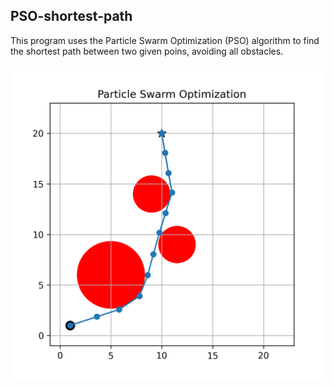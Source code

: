 ## PSO-shortest-path

This program uses the Particle Swarm Optimization (PSO) algorithm to find the shortest path between two given poins, avoiding all obstacles.

![Alt text](\results\example_code.png?raw=true)